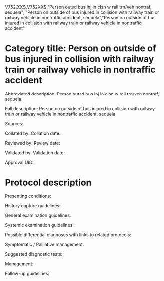V752,XXS,V752XXS,"Person outsd bus inj in clsn w rail trn/veh nontraf, sequela", "Person on outside of bus injured in collision with railway train or railway vehicle in nontraffic accident, sequela","Person on outside of bus injured in collision with railway train or railway vehicle in nontraffic accident"
# Category title: Person on outside of bus injured in collision with railway train or railway vehicle in nontraffic accident

Abbreviated description: Person outsd bus inj in clsn w rail trn/veh nontraf, sequela

Full description: Person on outside of bus injured in collision with railway train or railway vehicle in nontraffic accident, sequela

Sources:

Collated by:
Collation date:

Reviewed by:
Review date:

Validated by:
Validation date:

Approval UID:

# Protocol description

Presenting conditions:

History capture guidelines:

General examination guidelines:

Systemic examination guidelines:

Possible differential diagnoses with links to related protocols:

Symptomatic / Palliative management:

Suggested diagnostic tests:

Management:

Follow-up guidelines:
